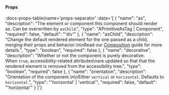 <!-- This file was automatic generated. Do not edit it manually -->

#### Props
:docs-props-table{name='props-separator' :data='[
  {
    "name": "as",
    "description": "The element or component this component should render as. Can be overwritten by `asChild`.",
    "type": "APrimitiveAsTag | Component",
    "required": false,
    "default": "\'div\'"
  },
  {
    "name": "asChild",
    "description": "Change the default rendered element for the one passed as a child, merging their props and behavior.\\n\\nRead our [Composition](https://akar.vinicunca.dev/core/guides/composition) guide for more details.",
    "type": "boolean",
    "required": false
  },
  {
    "name": "decorative",
    "description": "Whether or not the component is purely decorative. <br>When `true`, accessibility-related attributes\\nare updated so that that the rendered element is removed from the accessibility tree.",
    "type": "boolean",
    "required": false
  },
  {
    "name": "orientation",
    "description": "Orientation of the component.\\n\\nEither `vertical` or `horizontal`. Defaults to `horizontal`.",
    "type": "\'horizontal\' | \'vertical\'",
    "required": false,
    "default": "\'horizontal\'"
  }
]'} 
